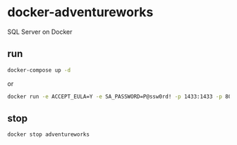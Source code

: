 # docker-adventureworks

SQL Server on Docker

## run

```cmd
docker-compose up -d
```

or

```cmd
docker run -e ACCEPT_EULA=Y -e SA_PASSWORD=P@ssw0rd! -p 1433:1433 -p 8080:8080 -d nuitsjp/adventureworks:latest
```

## stop

```cmd
docker stop adventureworks
```
